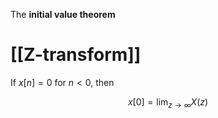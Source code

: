 The **initial value theorem**

# [[Z-transform]]

If $x[n]=0$ for $n<0$, then

$$
x[0] = \lim_{z \to \infty} X(z)
$$
